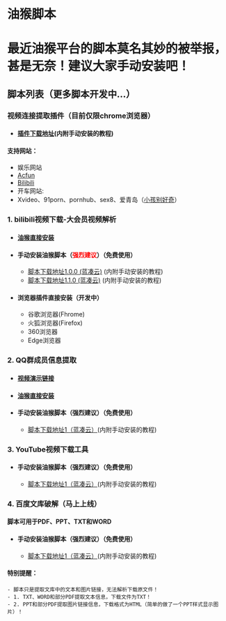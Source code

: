 # 油猴脚本
# 最近油猴平台的脚本莫名其妙的被举报，甚是无奈！建议大家手动安装吧！
## 脚本列表（更多脚本开发中...）

### 视频连接提取插件（目前仅限chrome浏览器）
- #### [插件下载地址](https://xsyhnb.lanzoui.com/iQO0Cibp46j)(内附手动安装的教程)
#### 支持网站：
- 娱乐网站
- [Acfun](https://www.acfun.cn/)
- [Bilibili](https://www.bilibili.com/)
- 开车网站:
- Xvideo、91porn、pornhub、sex8、爱青岛（[小孩别好奇](https://xsyhnb.lanzoui.com/irA1vibpnda)）


### 1. bilibili视频下载-大会员视频解析
- #### [油猴直接安装](https://greasyfork.org/zh-CN/scripts/410145-bilibili%E8%A7%86%E9%A2%91%E4%B8%8B%E8%BD%BD%E5%8A%A9%E6%89%8B-%E5%A4%A7%E4%BC%9A%E5%91%98%E8%A7%86%E9%A2%91%E7%A0%B4%E8%A7%A3)
- #### 手动安装油猴脚本（<font color='red'>强烈建议</font>）（免费使用）
	- [脚本下载地址1.0.0 (蓝凑云)](https://xsyhnb.lanzous.com/iF3HDfswieh) (内附手动安装的教程)
	- [脚本下载地址1.1.0 (蓝凑云)](https://xsyhnb.lanzoui.com/iZz9ehkrg8d) (内附手动安装的教程)
- #### 浏览器插件直接安装（开发中）
	- 谷歌浏览器(Fhrome)
	- 火狐浏览器(Firefox)
	- 360浏览器
	- Edge浏览器

### 2. QQ群成员信息提取
- #### [视频演示链接](https://www.bilibili.com/video/BV1kV411z7YW)
- #### [油猴直接安装](https://greasyfork.org/zh-CN/scripts/408621-qq%E7%BE%A4%E6%88%90%E5%91%98%E4%BF%A1%E6%81%AF%E6%8F%90%E5%8F%96%E5%99%A8)
- #### 手动安装油猴脚本（强烈建议）（免费使用）
	- [脚本下载地址1（蓝凑云）](https://xsyhnb.lanzous.com/iLzfnfsy9wd)(内附手动安装的教程)

### 3. YouTube视频下载工具
- #### 手动安装油猴脚本（强烈建议）（免费使用）
	- [脚本下载地址1（蓝凑云）](https://xsyhnb.lanzous.com/iotNefu9iyb)(内附手动安装的教程)
	
### 4. 百度文库破解（马上上线）
#### 脚本可用于PDF、PPT、TXT和WORD
- #### 手动安装油猴脚本（强烈建议）（免费使用）
	- [脚本下载地址1（蓝凑云）](https://xsyhnb.lanzous.com/i3I5Bfynswh)(内附手动安装的教程)
#### 特别提醒：
	- 脚本只是提取文库中的文本和图片链接，无法解析下载原文件！
	- 1. TXT、WORD和部分PDF提取文本信息，下载文件为TXT！
	- 2. PPT和部分PDF提取图片链接信息，下载格式为HTML（简单的做了一个PPT样式显示图片）！ 
